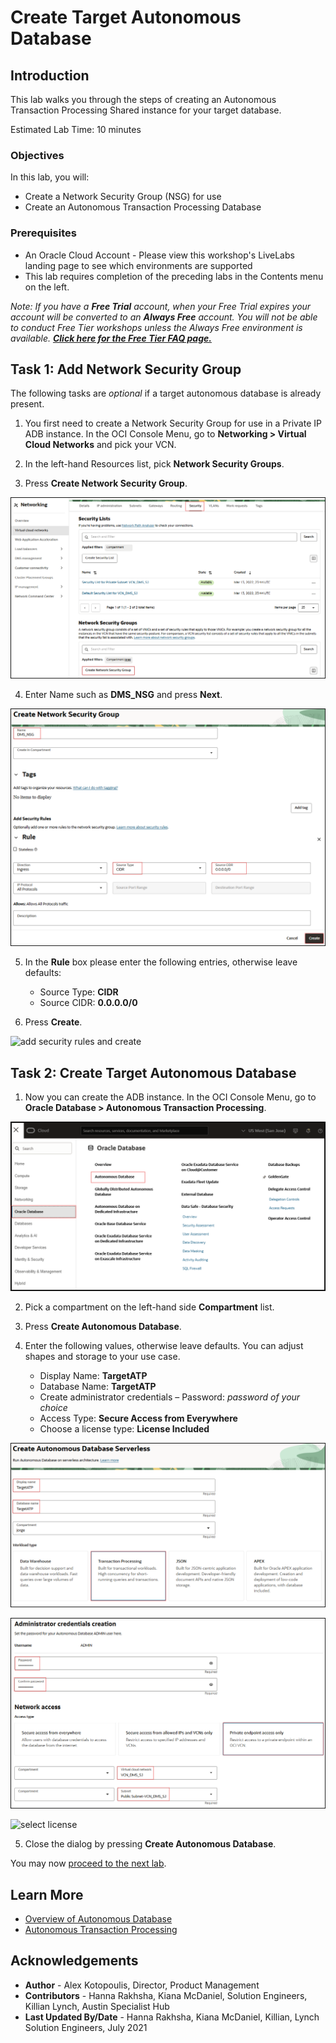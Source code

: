 # Create Target Autonomous Database

## Introduction

This lab walks you through the steps of creating an Autonomous Transaction Processing Shared instance for your target database.

  [](youtube:c-DUIePFKco)

Estimated Lab Time: 10 minutes

### Objectives

In this lab, you will:
* Create a Network Security Group (NSG) for use
* Create an Autonomous Transaction Processing Database

### Prerequisites

* An Oracle Cloud Account - Please view this workshop's LiveLabs landing page to see which environments are supported
* This lab requires completion of the preceding labs in the Contents menu on the left.

*Note: If you have a **Free Trial** account, when your Free Trial expires your account will be converted to an **Always Free** account. You will not be able to conduct Free Tier workshops unless the Always Free environment is available. **[Click here for the Free Tier FAQ page.](https://www.oracle.com/cloud/free/faq.html)***

## Task 1: Add Network Security Group

The following tasks are *optional* if a target autonomous database is already present.

1. You first need to create a Network Security Group for use in a Private IP ADB instance. In the OCI Console Menu, go to **Networking > Virtual Cloud Networks** and pick your VCN.

2. In the left-hand Resources list, pick **Network Security Groups**.

3. Press **Create Network Security Group**.

  ![Create Network Security Group](images/create-network-security-group.png)

4. Enter Name such as **DMS\_NSG** and press **Next**.

  ![Enter Name](images/naming-nsg.png)

5. In the **Rule** box please enter the following entries, otherwise leave defaults:
    - Source Type: **CIDR**
    - Source CIDR: **0.0.0.0/0**

6. Press **Create**.

  ![add security rules and create](images/add-security-rules-nsg.png)

## Task 2: Create Target Autonomous Database

1. Now you can create the ADB instance. In the OCI Console Menu, go to **Oracle Database > Autonomous Transaction Processing**.

  ![Autonomous Transaction Processing navigation menu](images/odb-to-atp.png)

2. Pick a compartment on the left-hand side **Compartment** list.

3. Press **Create Autonomous Database**.

4. Enter the following values, otherwise leave defaults. You can adjust shapes and storage to your use case.
    - Display Name: **TargetATP**
    - Database Name: **TargetATP**
    - Create administrator credentials – Password: *password of your choice*
    - Access Type: **Secure Access from Everywhere**
    - Choose a license type: **License Included**

  ![ATP name](images/atp-name.png)

  ![enter password](images/atp-password.png)

  ![select license](images/adb-lt.png)

5. Close the dialog by pressing **Create Autonomous Database**.

You may now [proceed to the next lab](#next).

## Learn More

* [Overview of Autonomous Database](https://docs.oracle.com/en-us/iaas/Content/Database/Concepts/adboverview.htm)
* [Autonomous Transaction Processing](https://docs.oracle.com/en/cloud/paas/atp-cloud/index.html)

## Acknowledgements
* **Author** - Alex Kotopoulis, Director, Product Management
* **Contributors** -  Hanna Rakhsha, Kiana McDaniel, Solution Engineers, Killian Lynch, Austin Specialist Hub
* **Last Updated By/Date** - Hanna Rakhsha, Kiana McDaniel, Killian, Lynch Solution Engineers, July 2021
